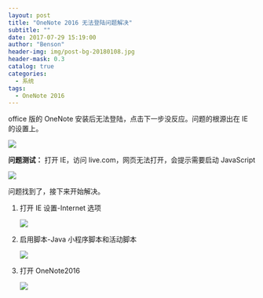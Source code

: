 ```yaml
---
layout: post
title: "OneNote 2016 无法登陆问题解决"
subtitle: ""
date: 2017-07-29 15:19:00
author: "Benson"
header-img: img/post-bg-20180108.jpg
header-mask: 0.3
catalog: true
categories:
  - 系统
tags:
  - OneNote 2016
---
```


office 版的 OneNote 安装后无法登陆，点击下一步没反应。问题的根源出在 IE 的设置上。

![](https://pic4.zhimg.com/v2-d5945359b896ffd09d9973e9597ec06b_r.jpg)

**问题测试：** 打开 IE，访问 live.com，网页无法打开，会提示需要启动 JavaScript

![](https://pic1.zhimg.com/v2-cc00b3039f755b92f9ae511c8b7debd0_r.jpg)

问题找到了，接下来开始解决。

1. 打开 IE 设置-Internet 选项

   ![](https://pic2.zhimg.com/v2-717bf3c8b62748b62a04219435b8a75d_r.jpg)

2. 启用脚本-Java 小程序脚本和活动脚本

   ![](https://pic4.zhimg.com/v2-25697b0c27aa8780c532b7a03a78dcbf_r.jpg)

3. 打开 OneNote2016

   ![](https://pic4.zhimg.com/v2-ff20ef8aa22215cba64b879775dfdf4f_r.jpg)
